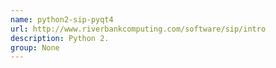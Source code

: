 ```yaml
---
name: python2-sip-pyqt4
url: http://www.riverbankcomputing.com/software/sip/intro
description: Python 2.
group: None
---
```

